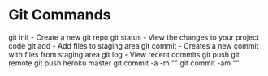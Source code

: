 # Git Commands

git init - Create a new git repo
git status - View the changes to your project code
git add - Add files to staging area
git commit - Creates a new commit with files from staging area
git log - View recent commits
git push
git remote
git push heroku master
git commit -a -m ""
git commit -am ""



